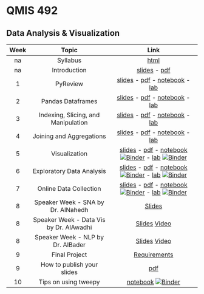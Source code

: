 # QMIS 492
## Data Analysis & Visualization



|Week | Topic        | Link  |
| :---: | :-------------: |:-------------:|
| na | Syllabus      | [html](http://bit.ly/mis492_syl) |
| na | Introduction     | [slides](http://qmisr.github.io/mis492/intro.slides.html) -  [pdf](http://qmisr.github.io/mis492/intro.pdf)  
| 1 | PyReview| [slides](http://qmisr.github.io/mis492/week1.slides.html) -  [pdf](http://qmisr.github.io/mis492/week1.pdf) -  [notebook](http://qmisr.github.io/mis492/week1.ipynb) - [lab](http://qmisr.github.io/mis492/week1_lab.ipynb)
| 2 | Pandas Dataframes| [slides](http://qmisr.github.io/mis492/week2.slides.html) -  [pdf](http://qmisr.github.io/mis492/week2.pdf) -  [notebook](http://qmisr.github.io/mis492/week2.ipynb) - [lab](http://qmisr.github.io/mis492/week2_lab.ipynb)
| 3 | Indexing, Slicing, and Manipulation| [slides](http://qmisr.github.io/mis492/week3.slides.html) -  [pdf](http://qmisr.github.io/mis492/week3.pdf) -  [notebook](http://qmisr.github.io/mis492/week3.ipynb) - [lab](http://qmisr.github.io/mis492/week3_lab.ipynb)
| 4 | Joining and Aggregations | [slides](http://qmisr.github.io/mis492/week4.slides.html) -  [pdf](http://qmisr.github.io/mis492/week4.pdf) -  [notebook](http://qmisr.github.io/mis492/week4.ipynb) - [lab](http://qmisr.github.io/mis492/week4_lab.ipynb)
| 5 | Visualization | [slides](http://qmisr.github.io/mis492/week5.slides.html) -  [pdf](http://qmisr.github.io/mis492/week5.pdf) -  [notebook](http://qmisr.github.io/mis492/week5.ipynb) [![Binder](https://mybinder.org/badge.svg)](https://mybinder.org/v2/gh/qmisr/mis492/master?filepath=week5.ipynb) - [lab](http://qmisr.github.io/mis492/week5_lab.ipynb) [![Binder](https://mybinder.org/badge.svg)](https://mybinder.org/v2/gh/qmisr/mis492/master?filepath=week5_lab.ipynb)
| 6 | Exploratory Data Analysis | [slides](http://qmisr.github.io/mis492/week6.slides.html) -  [pdf](http://qmisr.github.io/mis492/week6.pdf) -  [notebook](http://qmisr.github.io/mis492/week6.ipynb) [![Binder](https://mybinder.org/badge.svg)](https://mybinder.org/v2/gh/qmisr/mis492/master?filepath=week6.ipynb) - [lab](http://qmisr.github.io/mis492/week6_lab.ipynb) [![Binder](https://mybinder.org/badge.svg)](https://mybinder.org/v2/gh/qmisr/mis492/master?filepath=week6_lab.ipynb)
| 7 | Online Data Collection | [slides](http://qmisr.github.io/mis492/week7.slides.html) -  [pdf](http://qmisr.github.io/mis492/week7.pdf) -  [notebook](http://qmisr.github.io/mis492/week7.ipynb) [![Binder](https://mybinder.org/badge.svg)](https://mybinder.org/v2/gh/qmisr/mis492/master?filepath=week7.ipynb) - [lab](http://qmisr.github.io/mis492/week7_lab.ipynb) [![Binder](https://mybinder.org/badge.svg)](https://mybinder.org/v2/gh/qmisr/mis492/master?filepath=week7_lab.ipynb)
| 8 | Speaker Week - SNA by Dr. AlNahedh | [Slides](http://mishari.com/sna)
| 8 | Speaker Week - Data Vis by Dr. AlAwadhi |  [Slides](https://docs.wixstatic.com/ugd/475bfb_6f0e7779082a446fb6c828f4d23c31a0.pptx?dn=Data%20Viz_Students.pptx) [Video](https://www.youtube.com/watch?v=SSXG0OtdjRk&feature=youtu.be)
| 8 | Speaker Week - NLP by Dr. AlBader | [Slides](https://cbaku-my.sharepoint.com/personal/zalbader_cba_edu_kw/_layouts/15/guestaccess.aspx?docid=1613a3165eedf45829f65fe5bdec08563&authkey=Ac9IuB6jTMHuci0Wt9Qvg2I&e=4%3Ac5685a7bfef34184864c9b7958b3747a) [Video](https://www.youtube.com/watch?v=2etP0DIGntE&feature=youtu.be)
| 9 | Final Project | [Requirements](https://docs.google.com/document/d/1vAZZEyWVb0oAQ31c-8USyug_bGppjEJchA9mk5Q4TYg/edit?usp=sharing)
| 9 | How to publish your slides | [pdf](http://qmisr.github.io/mis492/slides.pdf)
| 10 | Tips on using tweepy | [notebook](http://qmisr.github.io/mis492/tweeps_tips.ipynb) [![Binder](https://mybinder.org/badge.svg)](https://mybinder.org/v2/gh/qmisr/mis492/master?filepath=tweeps_tips.ipynb)
